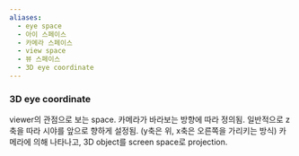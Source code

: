 ```yaml
---
aliases:
  - eye space
  - 아이 스페이스
  - 카메라 스페이스
  - view space
  - 뷰 스페이스
  - 3D eye coordinate
---
```

### 3D eye coordinate

viewer의 관점으로 보는 space. 
카메라가 바라보는 방향에 따라 정의됨.
일반적으로 z축을 따라 시야를 앞으로 향하게 설정됨. (y축은 위, x축은 오른쪽을 가리키는 방식)
카메라에 의해 나타나고, 3D object를 screen space로 projection.
